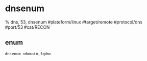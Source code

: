 # dnsenum
% dns, 53, dnsenum
#plateform/linux  #target/remote  #protocol/dns #port/53 #cat/RECON 


## enum
```
dnsenum <domain_fqdn>
```
